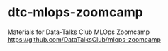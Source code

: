 # dtc-mlops-zoomcamp
Materials for Data-Talks Club MLOps Zoomcamp https://github.com/DataTalksClub/mlops-zoomcamp
